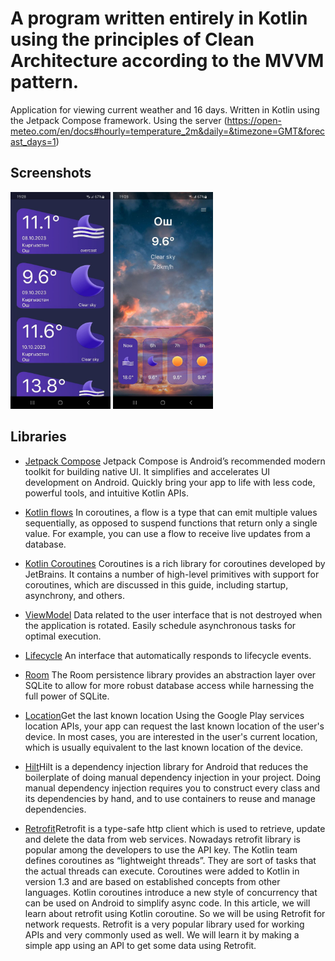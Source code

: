 # A program written entirely in Kotlin using the principles of Clean Architecture according to the MVVM pattern.

Application for viewing current weather and 16 days. Written in Kotlin using the Jetpack Compose
framework.
Using the
server (https://open-meteo.com/en/docs#hourly=temperature_2m&daily=&timezone=GMT&forecast_days=1)

## Screenshots

[<img src="meta/screenshots/screenshots_first.jpg" width=160>](meta/screenshots/screenshots_first.jpg)
[<img src="meta/screenshots/screenshots_second.jpg" width=160>](meta/screenshots/screenshots_second.jpg)

## Libraries

* [Jetpack Compose](https://developer.android.com/jetpack/compose) Jetpack Compose is Android’s
  recommended modern toolkit for building native UI. It simplifies and accelerates UI development on
  Android. Quickly bring your app to life with less code, powerful tools, and intuitive Kotlin APIs.

* [Kotlin flows](https://developer.android.com/kotlin/flow) In coroutines, a flow is a type that can
  emit multiple values sequentially, as opposed to suspend functions that return only a single
  value. For example, you can use a flow to receive live updates from a database.

* [Kotlin Coroutines](https://github.com/Kotlin/kotlinx.coroutines) Coroutines is a rich library for
  coroutines developed by JetBrains. It contains a number of high-level primitives with support for
  coroutines, which are discussed in this guide, including startup, asynchrony, and others.

* [ViewModel](https://developer.android.com/topic/libraries/architecture/viewmodel) Data related to
  the user interface that is not destroyed when the application is rotated. Easily schedule
  asynchronous tasks for optimal execution.

* [Lifecycle](https://developer.android.com/topic/libraries/architecture/lifecycle) An interface
  that automatically responds to lifecycle events.

* [Room](https://developer.android.com/jetpack/androidx/releases/room) The Room persistence library
  provides an abstraction layer over SQLite to allow for more robust database access while
  harnessing the full power of SQLite.

* [Location](https://developer.android.com/training/location/retrieve-current)Get the last known
  location
  Using the Google Play services location APIs, your app can request the last known location of the
  user's device.
  In most cases, you are interested in the user's current location,
  which is usually equivalent to the last known location of the device.

* [Hilt](https://developer.android.com/training/dependency-injection/hilt-android)Hilt is a
  dependency injection library for Android that reduces the boilerplate of doing manual dependency
  injection in your project. Doing manual dependency injection requires you to construct every class
  and its dependencies by hand, and to use containers to reuse and manage dependencies.

* [Retrofit](https://www.geeksforgeeks.org/retrofit-with-kotlin-coroutine-in-android/)Retrofit is a
  type-safe http client which is used to retrieve, update and delete the data from web services.
  Nowadays retrofit library is popular among the developers to use the API key. The Kotlin team
  defines coroutines as “lightweight threads”. They are sort of tasks that the actual threads can
  execute. Coroutines were added to Kotlin in version 1.3 and are based on established concepts from
  other languages. Kotlin coroutines introduce a new style of concurrency that can be used on
  Android to simplify async code. In this article, we will learn about retrofit using Kotlin
  coroutine. So we will be using Retrofit for network requests. Retrofit is a very popular library
  used for working APIs and very commonly used as well. We will learn it by making a simple app
  using an API to get some data using Retrofit.